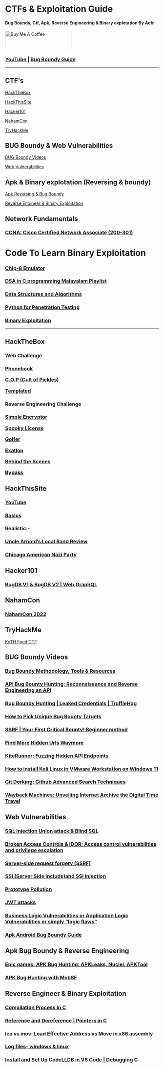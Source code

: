 # CTFs & Exploitation Guide 
#### Bug Boundy, Ctf, Apk, Reverse Engineering & Binary explotation By Adhi
<a href="https://www.paypal.com/ncp/payment/7FFKGJYENL562" target="_blank"><img src="https://cdn.buymeacoffee.com/buttons/v2/default-yellow.png" alt="Buy Me A Coffee" style="height: 60px !important;width: 217px !important;" ></a>

### <a href="https://www.youtube.com/@adithyakrishna_v/videos" > YouTube </a> |   <a href="https://adithyakrishnav.blogspot.com/2024/11/bug-boundy-methodology-tools-resources.html" > Bug Boundy Guide </a>
---------------------------------------------------
## CTF's
<a href="#htb">HackTheBox</a>

<a href="#hts">HackThisSite</a>

<a href="#h101">Hacker101</a>

<a href="#nc">NahamCon</a>

<a href="#thm">TryHackMe</a>
## BUG Boundy & Web Vulnerabilities 
<a href="#bb">BUG Boundy Videos</a>

<a href="#web">Web Vulnerabilities </a>

## Apk & Binary explotation (Reversing & boundy)
<a href="#apk">Apk Reversing & Bug Boundy </a>

<a href="#binary">Reverse Engineer & Binary Exploitation </a>

## Network Fundamentals

### <a href="https://adithyakrishnav.blogspot.com/2025/03/cisco-devises-configuration-commands.html" > CCNA: Cisco Certified Network Associate (200-301) </a>

# Code To Learn Binary Exploitation

### <a href="https://adithyakrishnav.blogspot.com/2025/03/making-chip-8-emulator-inc.html">Chip-8 Emulator</a>
### <a href="https://www.youtube.com/playlist?list=PL2K366VwU2XEjLQf7er_dBYgUDA-gyqSb">DSA in C programming Malayalam Playlist </a>
### <a href="https://github.com/AdithyakrishnaV/Data-Structures-and-Algorithms">Data Structures and Algorithms </a>
### <a href="https://github.com/AdithyakrishnaV/Python-for-Penetration-Testing">Python for Penetration Testing  </a>
### <a href="https://github.com/AdithyakrishnaV/Binary_Exploitation/tree/master">Binary Exploitation</a>
------------------------------------------

<h2 id="htb">HackTheBox</h2>

<h3> Web Challenge<h3>

<a href="https://adithyakrishnav.blogspot.com/2025/03/hackthebox-playlist-more-ctf-solutions.html">Phonebook</a>

<a href="https://www.youtube.com/watch?v=_x9-Zx1ueK0">C.O.P (Cult of Pickles)</a>

<a href="https://adithyakrishnav.blogspot.com/2025/03/templated-hackthebox-web-challenge-my.html">Templated</a>

<h3> Reverse Engineering Challenge<h3>

<a href="https://youtu.be/djhH_A0icwM?si=9dVfFOTFlBGoLFHv">Simple Encryptor</a>

<a href="https://youtu.be/lYk9K8lkU7I?si=Xfu0NuHYHggDTFXX">Spooky License</a>

<a href="https://www.youtube.com/watch?v=Ytu1Pr5Nnes">Golfer</a>

<a href="https://www.youtube.com/watch?v=LPa-z3vCu00">Exatlon</a>

<a href="https://youtu.be/IcejHzykr98?si=ry9ZLUDQfCjvQ4Im" >Behind the Scenes</a>

<a href="https://youtu.be/to8TLNyvbzg?si=Iv9zFUNMFbReayaC">Bypass</a>


<h2 id="hts">HackThisSite</h2>
  
### <a href="https://www.youtube.com/playlist?list=PL2K366VwU2XE8v6uCyljhywoMKKJFj5Og">YouTube</a>

### <a href="https://medium.com/@adithyakrishnav001/hackthissite-basics-full-b32aa0a99424">Basics</a>
  
### Realistic:-
### <a href="https://adithyakrishnav.blogspot.com/2025/03/uncle-arnolds-local-band-review.html" >Uncle Arnold’s Local Band Review</a>
### <a href="https://medium.com/@adithyakrishnav001/chicago-american-nazi-party-hackthissite-fdfaeac5c8c5" >Chicago American Nazi Party </a>

<h2 id="h101">Hacker101</h2>

### <a href="https://youtu.be/1cn-MR_mD6E?si=uNmoQoFskUkAjhs4">BugDB V1 & BugDB V2 | Web,GraphQL </a>

<h2 id="nc">NahamCon </h2>
  
### <a href="https://medium.com/@adithyakrishnav001/nahamcon-eu-ctf-2022-f030c364ec0f">NahamCon 2022</a>

<h2 id="thm">TryHackMe</h2>

<a href="https://www.youtube.com/watch?v=V3B_Ch3yEmM">KoTH Food CTF</a>

<h2 id="bb">BUG Boundy Videos</h2>

### <a href="https://adithyakrishnav.blogspot.com/2024/11/bug-boundy-methodology-tools-resources.html"> Bug Boundy Methodology, Tools & Resources </a>

### <a href="https://www.youtube.com/watch?v=LST7FuCwb3Q" > API Bug Bounty Hunting: Reconnaissance and Reverse Engineering an API</a>

### <a href="https://www.youtube.com/watch?v=ULaOL_LLWcs">Bug Boundy Hunting | Leaked Credentials | TruffleHog </a>

### <a href="https://www.youtube.com/watch?v=229OID664ho">How to Pick Unique Bug Bounty Targets  </a>

### <a href="https://www.youtube.com/watch?v=bSn7tWFP354">SSRF | Your First Critical Bounty! Beginner method  </a>

### <a href="https://youtu.be/0shZHnJ7EJc?si=wqX_tdUuP_ax4FDO"> Find More Hidden Urls Waymore</a>

### <a href="https://youtu.be/g_9vYf9FkoU?si=AGVQ_x1TH_eLY9aV"> KiteRunner: Fuzzing Hidden API Endpoints  </a>

### <a href="https://youtu.be/3hFyM0kbxPI?si=cKayllKeffOLXcZq"> How to install Kali Linux in VMware Workstation on Windows 11 </a>

### <a href="https://youtu.be/XLOgxJao2pE?si=xbvOXst0P4_PTDB7">Git Dorking: Github Advanced Search Techniques </a>

### <a href="https://youtu.be/RT6OUDuhLFs?si=AR3k7SBvk-03OvK8">Wayback Machines: Unveiling Internet Archive the Digital Time Travel</a>

<h2 id="web">Web Vulnerabilities</h2>

### <a href="https://adithyakrishnav.blogspot.com/2025/03/sql-injection-web-security-academy.html" target="_blank" >SQL Injection Union attack & Blind SQL</a>

### <a href="https://adithyakrishnav.blogspot.com/2025/03/broken-access-controls-idor-access.html" target="_blank" >Broken Access Controls & IDOR: Access control vulnerabilities and privilege escalation</a>

### <a href="https://adithyakrishnav.blogspot.com/2025/03/server-side-request-forgery-ssrf.html">Server-side request forgery (SSRF)</a>

### <a href="https://adithyakrishnav.blogspot.com/2025/03/ssi-server-side-includeand-ssi-injection.html">SSI (Server Side Include)and SSI Injection</a>

### <a href="https://adithyakrishnav.blogspot.com/2025/03/prototype-pollution.html"> Prototype Pollution</a>

### <a href="https://adithyakrishnav.blogspot.com/2025/03/jwt-attacks-everything-you-need-to-know.html">JWT attacks </a>

### <a href="https://adithyakrishnav.blogspot.com/2025/03/business-logic-vulnerabilities-or.html" >Business Logic Vulnerabilities or Application Logic Vulnerabilities or simply “logic flaws” </a>

### <a href="https://adithyakrishnav.blogspot.com/2025/03/apk-bug-boundy-guide.html" > Apk Android Bug Boundy Guide</a>

<h2 id="bb">Apk Bug Boundy & Reverse Engineering</h2>

### <a href="https://youtu.be/tc6DtQSi4s8?si=dx3E12kvKBcf5oSk">Epic games: APK Bug Hunting: APKLeaks, Nuclei, APKTool </a>

### <a href="https://youtu.be/3WBuZjCk4Xs?si=9E2OfDB7uBwSuuGX">APK Bug Hunting with MobSF </a>

<h2 id="binary">Reverse Engineer & Binary Exploitation</h2>

### <a href="https://youtu.be/qy-eY-pKLfw?si=RxHaNzIcgwH_H3cU">Compilation Process in C </a>

### <a href="https://youtu.be/hLleUga_LOQ?si=XQotu3GxF7JhhQ3h">Reference and Dereference | Pointers in C </a>

### <a href="https://youtu.be/jKVMCS5aSW4?si=svO5yAE3zv8U_Qbt">lea vs mov: Load Effective Address vs Move in x86 assembly </a>

### <a href="https://youtu.be/lIaZQFEtlKw?si=cd_uYqycJVr96aa4">Log files- windows & linux  </a>

### <a href="https://youtu.be/LdkOWHJjUU4?si=3OJ5Kpt0J8ii8QE9">Install and Set Up CodeLLDB in VS Code | Debugging C </a>
